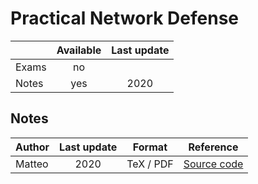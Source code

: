 # Practical Network Defense

|          |Available|Last update|
|----------|:-------:|:---------:|
|Exams     |no       |           |
|Notes     |yes      |2020       |

## Notes

|Author  |Last update|Format   |Reference|
|--------|:---------:|:-------:|:-------:|
|Matteo  |2020       |TeX / PDF|[Source code](https://github.com/MatteoSalvino/PND-notes)|
